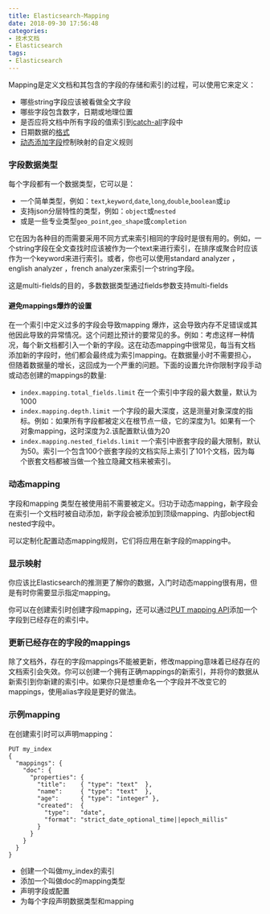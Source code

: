 ```yaml
---
title: Elasticsearch-Mapping
date: 2018-09-30 17:56:48
categories:
- 技术文档
- Elasticsearch
tags:
- Elasticsearch
---
```

Mapping是定义文档和其包含的字段的存储和索引的过程，可以使用它来定义：
- 哪些string字段应该被看做全文字段
- 哪些字段包含数字，日期或地理位置
- 是否应将文档中所有字段的值索引到[catch-all](https://www.elastic.co/guide/en/elasticsearch/reference/current/mapping-all-field.html)字段中
- 日期数据的[格式](https://www.elastic.co/guide/en/elasticsearch/reference/current/mapping-date-format.html)
- [动态添加字段](https://www.elastic.co/guide/en/elasticsearch/reference/current/dynamic-mapping.html)控制映射的自定义规则

### 字段数据类型
每个字段都有一个数据类型，它可以是：
- 一个简单类型，例如：`text`,`keyword`,`date`,`long`,`double`,`boolean`或`ip`
- 支持json分层特性的类型，例如：`object`或`nested`
- 或是一些专业类型`geo_point`,`geo_shape`或`completion`

<!--more-->
它在因为各种目的而需要采用不同方式来索引相同的字段时是很有用的。例如，一个string字段在全文查找时应该被作为一个text来进行索引，在排序或聚合时应该作为一个keyword来进行索引。或者，你也可以使用standard analyzer ，english analyzer ，french analyzer来索引一个string字段。

这是multi-fields的目的，多数数据类型通过fields参数支持multi-fields


#### 避免mappings爆炸的设置
在一个索引中定义过多的字段会导致mapping 爆炸，这会导致内存不足错误或其他因此导致的异常情况。这个问题比预计的要常见的多。例如：考虑这样一种情况，每个新文档都引入一个新的字段。这在动态mapping中很常见，每当有文档添加新的字段时，他们都会最终成为索引mapping。在数据量小时不需要担心，但随着数据量的增长，这回成为一个严重的问题。下面的设置允许你限制字段手动或动态创建的mappings的数量:
- `index.mapping.total_fields.limit` 在一个索引中字段的最大数量，默认为1000
- `index.mapping.depth.limit` 一个字段的最大深度，这是测量对象深度的指标。例如：如果所有字段都被定义在根节点一级，它的深度为1。如果有一个对象mapping，这时深度为2.该配置默认值为20
- `index.mapping.nested_fields.limit` 一个索引中嵌套字段的最大限制，默认为50。索引一个包含100个嵌套字段的文档实际上索引了101个文档，因为每个嵌套文档都被当做一个独立隐藏文档来被索引。

### 动态mapping
字段和mapping 类型在被使用前不需要被定义。归功于动态mapping，新字段会在索引一个文档时被自动添加，新字段会被添加到顶级mapping、内部object和nested字段中。

可以定制化配置动态mapping规则，它们将应用在新字段的mapping中。

### 显示映射
你应该比Elasticsearch的推测更了解你的数据，入门时动态mapping很有用，但是有时你需要显示指定mapping。

你可以在创建索引时创建字段mapping，还可以通过[PUT mapping API](https://www.elastic.co/guide/en/elasticsearch/reference/current/indices-put-mapping.html)添加一个字段到已经存在的索引中。

### 更新已经存在的字段的mappings
除了文档外，存在的字段mappings不能被更新，修改mapping意味着已经存在的文档索引会失效。你可以创建一个拥有正确mappings的新索引，并将你的数据从新索引到你新建的索引中。如果你只是想重命名一个字段并不改变它的mappings，使用alias字段是更好的做法。

### 示例mapping
在创建索引时可以声明mapping：
```
PUT my_index 
{
  "mappings": {
    "doc": { 
      "properties": { 
        "title":    { "type": "text"  }, 
        "name":     { "type": "text"  }, 
        "age":      { "type": "integer" },  
        "created":  {
          "type":   "date", 
          "format": "strict_date_optional_time||epoch_millis"
        }
      }
    }
  }
}
```
- 创建一个叫做my_index的索引
- 添加一个叫做doc的mapping类型
- 声明字段或配置
- 为每个字段声明数据类型和mapping

